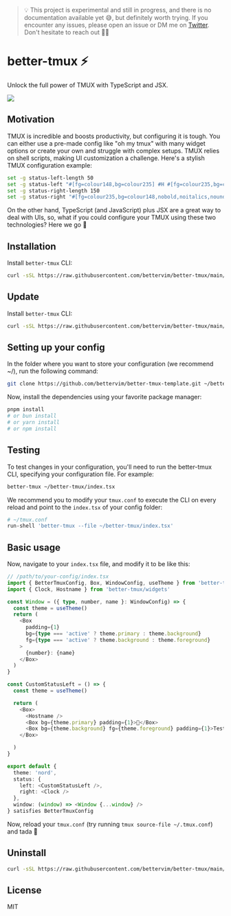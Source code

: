 > 💡  This project is experimental and still in progress, and there is no documentation available yet 😅, but definitely worth trying. If you encounter any issues, please open an issue or DM me on [Twitter](https://x.com/vmaarcosp). Don't hesitate to reach out 👋🏻

# better-tmux ⚡
Unlock the full power of TMUX with TypeScript and JSX.

<image src="./assets/preview.png" />

## Motivation
TMUX is incredible and boosts productivity, but configuring it is tough. You can either use a pre-made config like "oh my tmux" with many widget options or create your own and struggle with complex setups. TMUX relies on shell scripts, making UI customization a challenge. Here's a stylish TMUX configuration example:

```sh
set -g status-left-length 50
set -g status-left "#[fg=colour148,bg=colour235] #H #[fg=colour235,bg=colour148,nobold,noitalics,nounderscore]"
set -g status-right-length 150
set -g status-right "#[fg=colour235,bg=colour148,nobold,noitalics,nounderscore]#[fg=colour148,bg=colour235] %Y-%m-%d #[fg=colour148,bg=colour235,nobold,noitalics,nounderscore]#[fg=colour235,bg=colour136] %H:%M:%S #[fg=colour235,bg=colour136,nobold,noitalics,nounderscore]#[fg=colour136,bg=colour235] Session: #S "
```

On the other hand, TypeScript (and JavaScript) plus JSX are a great way to deal with UIs, so, what if you could configure your TMUX using these two technologies? Here we go 🏃

## Installation
Install `better-tmux` CLI:
```sh
curl -sSL https://raw.githubusercontent.com/bettervim/better-tmux/main/scripts/install.sh | bash
```

## Update
Install `better-tmux` CLI:
```sh
curl -sSL https://raw.githubusercontent.com/bettervim/better-tmux/main/scripts/update.sh | bash
```

## Setting up your config
In the folder where you want to store your configuration (we recommend ~/), run the following command:
```sh
git clone https://github.com/bettervim/better-tmux-template.git ~/better-tmux && rm -rf better-tmux/.git
```
Now, install the dependencies using your favorite package manager:

```sh
pnpm install
# or bun install
# or yarn install
# or npm install
```

## Testing

To test changes in your configuration, you'll need to run the better-tmux CLI, specifying your configuration file. For example:
```sh
better-tmux ~/better-tmux/index.tsx
```

We recommend you to modify your `tmux.conf` to execute the CLI on every reload and point to the `index.tsx` of your config folder:
```sh
# ~/tmux.conf
run-shell 'better-tmux --file ~/better-tmux/index.tsx'
```

## Basic usage
Now, navigate to your `index.tsx` file, and modify it to be like this:

```typescript
// /path/to/your-config/index.tsx
import { BetterTmuxConfig, Box, WindowConfig, useTheme } from 'better-tmux'
import { Clock, Hostname } from 'better-tmux/widgets'

const Window = ({ type, number, name }: WindowConfig) => {
  const theme = useTheme()
  return (
    <Box 
      padding={1} 
      bg={type === 'active' ? theme.primary : theme.background}
      fg={type === 'active' ? theme.background : theme.foreground}
    >
      {number}: {name}
    </Box>
  )
}

const CustomStatusLeft = () => {
  const theme = useTheme()

  return (
    <Box>
      <Hostname />
      <Box bg={theme.primary} padding={1}>🚀</Box>
      <Box bg={theme.background} fg={theme.foreground} padding={1}>Test</Box>
    </Box>

  )
}

export default {
  theme: 'nord',
  status: {
    left: <CustomStatusLeft />,
    right: <Clock />
  },
  window: (window) => <Window {...window} />
} satisfies BetterTmuxConfig
```

Now, reload your `tmux.conf` (try running `tmux source-file ~/.tmux.conf`) and tada 🎉

## Uninstall
```sh
curl -sSL https://raw.githubusercontent.com/bettervim/better-tmux/main/scripts/uninstall.sh | bash
```

## License
MIT
